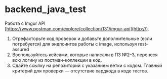 # backend_java_test
Работа с Imgur API [https://www.postman.com/explore/collection/131/imgur-api](http://).
1. Отрефакторьте код проверок и добавьте дополнительные (если потребуется) для эндпоинтов работы с image, используя rest-assured
2. Воспользуйтесь кейсами, которые написали в ПЗ №2–3, перенеся всю логину из постман-коллекции в код.
3. Сдайте ссылку на репозиторий с указанием ветки с кодом.
Главный критерий для проверки — отсутствие хардкода в коде тестов.
